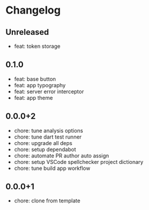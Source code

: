 # Changelog

## Unreleased

* feat: token storage

## 0.1.0

* feat: base button
* feat: app typography
* feat: server error interceptor
* feat: app theme

## 0.0.0+2

* chore: tune analysis options
* chore: tune dart test runner
* chore: upgrade all deps
* chore: setup dependabot
* chore: automate PR author auto assign
* chore: setup VSCode spellchecker project dictionary
* chore: tune build app workflow

## 0.0.0+1

* chore: clone from template
